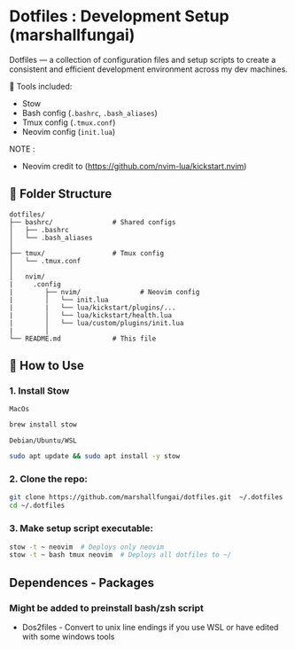# Dotfiles : Development Setup (marshallfungai)

Dotfiles — a collection of configuration files and setup scripts to create a consistent and efficient development environment across my dev machines.

🔧 Tools included:
- Stow
- Bash config (`.bashrc`, `.bash_aliases`)
- Tmux config (`.tmux.conf`)
- Neovim config (`init.lua`) 

NOTE : 
- Neovim credit to (https://github.com/nvim-lua/kickstart.nvim)

## 📁 Folder Structure

```
dotfiles/
├── bashrc/               # Shared configs
│   ├── .bashrc
│   └── .bash_aliases
│
├── tmux/                 # Tmux config
│   └── .tmux.conf
│   
│   nvim/
|     .config
|        ├── nvim/               # Neovim config
|        │   └── init.lua
|        |   └── lua/kickstart/plugins/...
|        │   └── lua/kickstart/health.lua
|        │   └── lua/custom/plugins/init.lua
|        │
└── README.md             # This file
```

## 🚀 How to Use

### 1. Install Stow
    MacOs 
 ```zsh
 brew install stow
 ```

    Debian/Ubuntu/WSL 
 ```bash
 sudo apt update && sudo apt install -y stow
 ```


### 2. Clone the repo:
```bash
git clone https://github.com/marshallfungai/dotfiles.git  ~/.dotfiles
cd ~/.dotfiles
```

### 3. Make setup script executable:
```bash
stow -t ~ neovim  # Deploys only neovim
stow -t ~ bash tmux neovim  # Deploys all dotfiles to ~/
```

## Dependences - Packages 

### Might be added to preinstall bash/zsh script

 - Dos2files - Convert to unix line endings if you use WSL or have edited with some windows tools 
